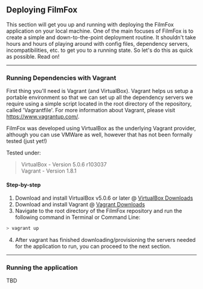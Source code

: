 ## Deploying FilmFox

This section will get you up and running with deploying the FilmFox
application on your local machine. One of the main focuses of FilmFox is to create a simple and down-to-the-point deployment
routine. It shouldn't take hours and hours of playing around with config files,
dependency servers, incompatibilities, etc. to get you to a running state. So let's do this as quick as possible. Read on!

---
### Running Dependencies with Vagrant
First thing you'll need is Vagrant (and VirtualBox). Vagrant helps us setup a portable environment so that we can
set up all the dependency servers we require using a simple script located in the root directory
of the repository, called 'Vagrantfile'. For more information about Vagrant, please visit https://www.vagrantup.com/.

FilmFox was developed using VirtualBox as the underlying Vagrant provider, although you can use VMWare as well, however that has not been formally
tested (just yet!)

Tested under:
> VirtualBox - Version 5.0.6 r103037
<br/>Vagrant - Version 1.8.1

#### Step-by-step
1. Download and install VirtualBox v5.0.6 or later @ [VirtualBox Downloads](https://www.virtualbox.org/wiki/Downloads)
2. Download and install Vagrant @ [Vagrant Downloads](https://www.vagrantup.com/downloads.html)
3. Navigate to the root directory of the FilmFox repository and run the following command in Terminal or Command Line:
```bash
> vagrant up
```
4. After vagrant has finished downloading/provisioning the servers needed for the application to run, you can proceed to the next section.

---
### Running the application

TBD